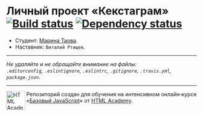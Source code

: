 # Личный проект «Кекстаграм» [![Build status][travis-image]][travis-url] [![Dependency status][dependency-image]][dependency-url]

* Студент: [Марина Таова](https://up.htmlacademy.ru/javascript/5/user/72800).
* Наставник: `Виталий Ртищев`.

---

_Не удаляйте и не обращайте внимание на файлы:_<br>
_`.editorconfig`, `.eslintignore`, `.eslintrc`, `.gitignore`, `.travis.yml`, `package.json`._

---

<a href="https://htmlacademy.ru/intensive/javascript"><img align="left" width="50" height="50" title="HTML Academy" src="https://up.htmlacademy.ru/static/img/intensive/javascript/logo-for-github.svg"></a>

Репозиторий создан для обучения на интенсивном онлайн‑курсе «[Базовый JavaScript](https://htmlacademy.ru/intensive/javascript)» от [HTML Academy](https://htmlacademy.ru).

[travis-image]: https://travis-ci.org/htmlacademy-javascript/72800-kekstagram.svg?branch=master
[travis-url]: https://travis-ci.org/htmlacademy-javascript/72800-kekstagram
[dependency-image]: https://david-dm.org/htmlacademy-javascript/72800-kekstagram.svg?style=flat-square
[dependency-url]: https://david-dm.org/htmlacademy-javascript/72800-kekstagram
